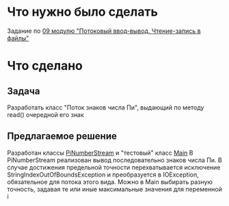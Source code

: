 # Что нужно было сделать
Задание по [09 модулю "Потоковый ввод-вывод. Чтение-запись в файлы"](https://lms.skillfactory.ru/courses/course-v1:SkillFactory+ANDROID-NEW+2020/courseware/0723967be3c447548007d7d281816153/55363fca74c64c6bace64736ee3020f1/7?activate_block_id=block-v1%3ASkillFactory%2BANDROID-NEW%2B2020%2Btype%40vertical%2Bblock%401d884fe695a94b52a4e906aace984cd9)
# Что сделано
## Задача
Разработать класс "Поток знаков числа Пи", выдающий по методу read() очередной его знак
## Предлагаемое решение
Разработан классы [PiNumberStream](src/PiNumberStream.java) и "тестовый" класс [Main](src/Main.java)
В PiNumberStream реализован вывод последовательно знаков числа Пи. 
В случае достижения предельной точности перехватывается исключение StringIndexOutOfBoundsException и преобразуется в IOException, обязательное для потока этого вида.
Можно в Main выбирать разную точность, задавая те или иные максимальные значения для переменной i